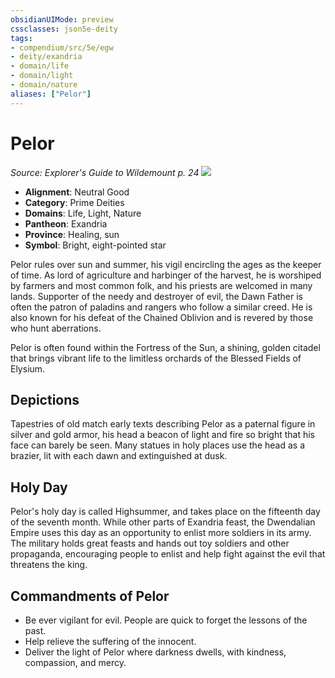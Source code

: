 ```yaml
---
obsidianUIMode: preview
cssclasses: json5e-deity
tags:
- compendium/src/5e/egw
- deity/exandria
- domain/life
- domain/light
- domain/nature
aliases: ["Pelor"]
---
```

# Pelor
*Source: Explorer's Guide to Wildemount p. 24* 
![](/compendium/deities/img/egw-symbol-of-pelor.webp#symbol)

- **Alignment**: Neutral Good
- **Category**: Prime Deities
- **Domains**: Life, Light, Nature
- **Pantheon**: Exandria
- **Province**: Healing, sun
- **Symbol**: Bright, eight-pointed star

Pelor rules over sun and summer, his vigil encircling the ages as the keeper of time. As lord of agriculture and harbinger of the harvest, he is worshiped by farmers and most common folk, and his priests are welcomed in many lands. Supporter of the needy and destroyer of evil, the Dawn Father is often the patron of paladins and rangers who follow a similar creed. He is also known for his defeat of the Chained Oblivion and is revered by those who hunt aberrations.

Pelor is often found within the Fortress of the Sun, a shining, golden citadel that brings vibrant life to the limitless orchards of the Blessed Fields of Elysium.

## Depictions

Tapestries of old match early texts describing Pelor as a paternal figure in silver and gold armor, his head a beacon of light and fire so bright that his face can barely be seen. Many statues in holy places use the head as a brazier, lit with each dawn and extinguished at dusk.

## Holy Day

Pelor's holy day is called Highsummer, and takes place on the fifteenth day of the seventh month. While other parts of Exandria feast, the Dwendalian Empire uses this day as an opportunity to enlist more soldiers in its army. The military holds great feasts and hands out toy soldiers and other propaganda, encouraging people to enlist and help fight against the evil that threatens the king.

## Commandments of Pelor

- Be ever vigilant for evil. People are quick to forget the lessons of the past.  
- Help relieve the suffering of the innocent.  
- Deliver the light of Pelor where darkness dwells, with kindness, compassion, and mercy.